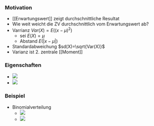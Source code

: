 ### Motivation
+ [[Erwartungswert]] zeigt durchschnittliche Resultat
+ Wie weit weicht die ZV durchschnittlich vom Erwartungswert ab?
+ Varrianz  $Var(X)=E((x-\mu)^2)$
	+ sei $E(X)=\mu$
	+ Abstand $E(|x-\mu|)$
+ Standardabweichung $sd(X)=\sqrt{Var(X)}$
+ Varianz ist 2. zentrale [[Moment]]

### Eigenschaften
+ ![](../../z_images/Pasted%20image%2020221030221254.png)
+ ![](../../z_images/Pasted%20image%2020221030221419.png)

### Beispiel
+ Binomialverteilung
	+ ![](../../z_images/Pasted%20image%2020221030221505.png)
	+ ![](../../z_images/Pasted%20image%2020221030221706.png)